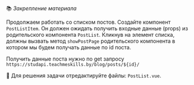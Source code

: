 📚 _Закрепление материала_

Продолжаем работать со списком постов. Создайте компонент `PostListItem`. Он должен ожидать получить входные данные (props) из родительского компонента `PostList`. Кликнув на элемент списка, должны вызвать метод `showPostPage` родительского компонента в котором мы будем получать данные по id поста.

Получить данные поста нужно по get запросу `https://studapi.teachmeskills.by/blog/posts/${id}/`

📝 Для решения задачи отредактируйте файлы: `PostList.vue`.


